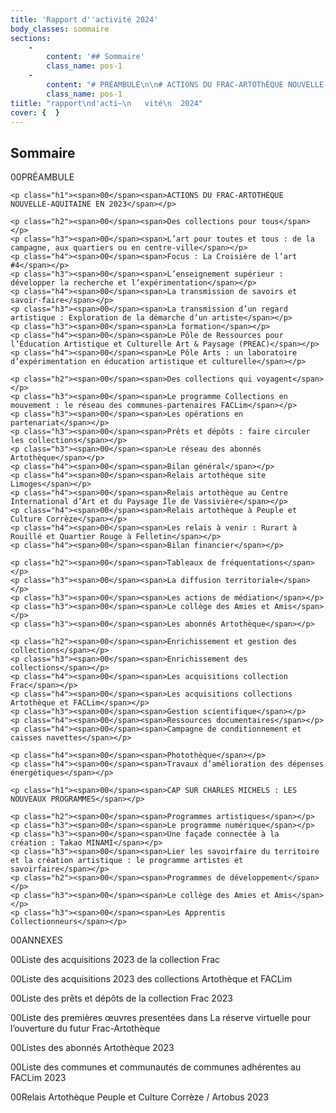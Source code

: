 ```yaml
---
title: 'Rapport d''activité 2024'
body_classes: sommaire
sections:
    -
        content: '## Sommaire'
        class_name: pos-1
    -
        content: "# PRÉAMBULE\n\n# ACTIONS DU FRAC-ARTOThÈQUE NOUVELLE-AQUITAINE EN 2023\n\n## Des collections pour tous\n### L’art pour toutes et tous\_: de la campagne, aux quartiers ou en centre-ville\n#### Focus\_: La Croisière de l’art #4\n### L’enseignement supérieur : développer la recherche et l’expérimentation\n#### La transmission de savoirs et savoir-faire\n### La transmission d’un regard artistique\_: Exploration de la démarche d’un artiste\n### La formation\n#### Le Pôle de Ressources pour l’Éducation Artistique et Culturelle Art & Paysage (PREAC)\n#### Le Pôle Arts : un laboratoire d’expérimentation en éducation artistique et culturelle\n\n## Des collections qui voyagent\n### Le programme Collections en mouvement\_: le réseau des communes-partenaires FACLim\n### Les opérations en partenariat\n### Prêts et dépôts\_: faire circuler les collections\n### Le réseau des abonnés Artothèque\n#### Bilan général\n#### Relais artothèque site Limoges\n#### Relais artothèque au Centre International d’Art et du Paysage Île de Vassivière\n#### Relais artothèque à Peuple et Culture Corrèze\n#### Les relais à venir : Rurart à Rouillé et Quartier Rouge à Felletin\n#### Bilan financier\n\n## Tableaux de fréquentations\n### La diffusion territoriale\n### Les actions de médiation\n### Le collège des Amies et Amis\n### Les abonnés Artothèque\n\n## Enrichissement et gestion des collections\n### Enrichissement des collections\n#### Les acquisitions collection Frac\n#### Les acquisitions collections Artothèque et FACLim\n### Gestion scientifique\n#### Ressources documentaires\n#### Campagne de conditionnement et caisses navettes\n\n#### Photothèque\n#### Travaux d’amélioration des dépenses énergétiques\n\n# CAP SUR ChARLES MIChELS : LES NOUVEAUX PROGRAMMES\n\n## Programmes artistiques\n### Le programme numérique\n### Une façade connectée à la création\_: Takao MINAMI\n### Lier les savoirfaire du territoire et la création artistique : le programme artistes et savoirfaire\n## Programmes de développement\n### Le collège des Amies et Amis\n### Les Apprentis Collectionneurs\n\n# ANNEXES\n## Liste des acquisitions 2023 de la collection Frac\n## Liste des acquisitions 2023 des collections Artothèque et FACLim\n## Liste des prêts et dépôts de la collection Frac 2023\n## Liste des premières œuvres presentées dans La réserve virtuelle pour l’ouverture du futur Frac-Artothèque\n## Listes des abonnés Artothèque 2023\n## Liste des communes et communautés de communes adhérentes au FACLim 2023\n## Relais Artothèque Peuple et Culture Corrèze / Artobus 2023"
        class_name: pos-1
tiitle: "rapport\nd'acti–\n   vité\n  2024"
cover: {  }
---
```


## Sommaire

<div id="container">
	<p class="h1"><span>00</span><span>PRÉAMBULE</span></p>

	<p class="h1"><span>00</span><span>ACTIONS DU FRAC-ARTOTHÈQUE NOUVELLE-AQUITAINE EN 2023</span></p>

	<p class="h2"><span>00</span><span>Des collections pour tous</span></p>
	<p class="h3"><span>00</span><span>L’art pour toutes et tous : de la campagne, aux quartiers ou en centre-ville</span></p>
	<p class="h4"><span>00</span><span>Focus : La Croisière de l’art #4</span></p>
	<p class="h3"><span>00</span><span>L’enseignement supérieur : développer la recherche et l’expérimentation</span></p>
	<p class="h4"><span>00</span><span>La transmission de savoirs et savoir-faire</span></p>
	<p class="h3"><span>00</span><span>La transmission d’un regard artistique : Exploration de la démarche d’un artiste</span></p>
	<p class="h3"><span>00</span><span>La formation</span></p>
	<p class="h4"><span>00</span><span>Le Pôle de Ressources pour l’Éducation Artistique et Culturelle Art & Paysage (PREAC)</span></p>
	<p class="h4"><span>00</span><span>Le Pôle Arts : un laboratoire d’expérimentation en éducation artistique et culturelle</span></p>

	<p class="h2"><span>00</span><span>Des collections qui voyagent</span></p>
	<p class="h3"><span>00</span><span>Le programme Collections en mouvement : le réseau des communes-partenaires FACLim</span></p>
	<p class="h3"><span>00</span><span>Les opérations en partenariat</span></p>
	<p class="h3"><span>00</span><span>Prêts et dépôts : faire circuler les collections</span></p>
	<p class="h3"><span>00</span><span>Le réseau des abonnés Artothèque</span></p>
	<p class="h4"><span>00</span><span>Bilan général</span></p>
	<p class="h4"><span>00</span><span>Relais artothèque site Limoges</span></p>
	<p class="h4"><span>00</span><span>Relais artothèque au Centre International d’Art et du Paysage Île de Vassivière</span></p>
	<p class="h4"><span>00</span><span>Relais artothèque à Peuple et Culture Corrèze</span></p>
	<p class="h4"><span>00</span><span>Les relais à venir : Rurart à Rouillé et Quartier Rouge à Felletin</span></p>
	<p class="h4"><span>00</span><span>Bilan financier</span></p>

	<p class="h2"><span>00</span><span>Tableaux de fréquentations</span></p>
	<p class="h3"><span>00</span><span>La diffusion territoriale</span></p>
	<p class="h3"><span>00</span><span>Les actions de médiation</span></p>
	<p class="h3"><span>00</span><span>Le collège des Amies et Amis</span></p>
	<p class="h3"><span>00</span><span>Les abonnés Artothèque</span></p>

	<p class="h2"><span>00</span><span>Enrichissement et gestion des collections</span></p>
	<p class="h3"><span>00</span><span>Enrichissement des collections</span></p>
	<p class="h4"><span>00</span><span>Les acquisitions collection Frac</span></p>
	<p class="h4"><span>00</span><span>Les acquisitions collections Artothèque et FACLim</span></p>
	<p class="h3"><span>00</span><span>Gestion scientifique</span></p>
	<p class="h4"><span>00</span><span>Ressources documentaires</span></p>
	<p class="h4"><span>00</span><span>Campagne de conditionnement et caisses navettes</span></p>

	<p class="h4"><span>00</span><span>Photothèque</span></p>
	<p class="h4"><span>00</span><span>Travaux d’amélioration des dépenses énergétiques</span></p>

	<p class="h1"><span>00</span><span>CAP SUR CHARLES MICHELS : LES NOUVEAUX PROGRAMMES</span></p>

	<p class="h2"><span>00</span><span>Programmes artistiques</span></p>
	<p class="h3"><span>00</span><span>Le programme numérique</span></p>
	<p class="h3"><span>00</span><span>Une façade connectée à la création : Takao MINAMI</span></p>
	<p class="h3"><span>00</span><span>Lier les savoirfaire du territoire et la création artistique : le programme artistes et savoirfaire</span></p>
	<p class="h2"><span>00</span><span>Programmes de développement</span></p>
	<p class="h3"><span>00</span><span>Le collège des Amies et Amis</span></p>
	<p class="h3"><span>00</span><span>Les Apprentis Collectionneurs</span></p>
</div>

<div id="container">
	<p class="h1"><span>00</span><span>ANNEXES</span></p>
	<p class="h2"><span>00</span><span>Liste des acquisitions 2023 de la collection Frac</span></p>
	<p class="h2"><span>00</span><span>Liste des acquisitions 2023 des collections Artothèque et FACLim</span></p>
	<p class="h2"><span>00</span><span>Liste des prêts et dépôts de la collection Frac 2023</span></p>
	<p class="h2"><span>00</span><span>Liste des premières œuvres presentées dans La réserve virtuelle pour l’ouverture du futur Frac-Artothèque</span></p>
	<p class="h2"><span>00</span><span>Listes des abonnés Artothèque 2023</span></p>
	<p class="h2"><span>00</span><span>Liste des communes et communautés de communes adhérentes au FACLim 2023</span></p>
	<p class="h2"><span>00</span><span>Relais Artothèque Peuple et Culture Corrèze / Artobus 2023</span></p>
</div>